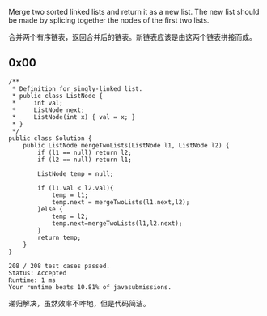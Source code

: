 Merge two sorted linked lists and return it as a new list. The new list should be made by splicing together the nodes of the first two lists.

合并两个有序链表，返回合并后的链表。新链表应该是由这两个链表拼接而成。

## 0x00
```
/**
 * Definition for singly-linked list.
 * public class ListNode {
 *     int val;
 *     ListNode next;
 *     ListNode(int x) { val = x; }
 * }
 */
public class Solution {
    public ListNode mergeTwoLists(ListNode l1, ListNode l2) {
        if (l1 == null) return l2;
        if (l2 == null) return l1;

        ListNode temp = null;

        if (l1.val < l2.val){
            temp = l1;
            temp.next = mergeTwoLists(l1.next,l2);
        }else {
            temp = l2;
            temp.next=mergeTwoLists(l1,l2.next);
        }
        return temp;
    }
}

208 / 208 test cases passed.
Status: Accepted
Runtime: 1 ms
Your runtime beats 10.81% of javasubmissions.
```

递归解决，虽然效率不咋地，但是代码简洁。
